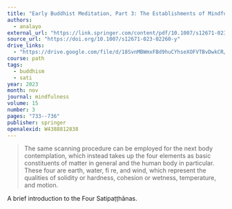 ```yaml
---
title: "Early Buddhist Meditation, Part 3: The Establishments of Mindfulness"
authors:
  - analayo
external_url: "https://link.springer.com/content/pdf/10.1007/s12671-023-02260-y.pdf"
source_url: "https://doi.org/10.1007/s12671-023-02260-y"
drive_links:
  - "https://drive.google.com/file/d/18SvnMBWmxFBd9huCYhseXOFVTBvDwkCR/view?usp=drivesdk"
course: path
tags:
  - buddhism
  - sati
year: 2023
month: nov
journal: mindfulness
volume: 15
number: 3
pages: "733--736"
publisher: springer
openalexid: W4388812838
---
```


> The same scanning procedure can be employed for the next body contemplation, which instead takes up the four elements as basic constituents of matter in general and the human body in particular. These four are earth, water, fi re, and wind, which represent the qualities of solidity or hardness, cohesion or wetness, temperature, and motion.

A brief introduction to the Four Satipaṭṭhānas.


